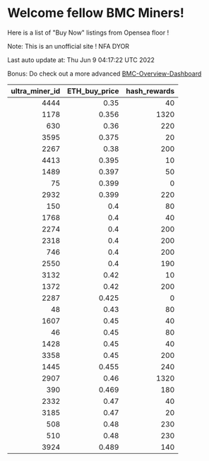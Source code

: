 # Welcome fellow BMC Miners!
Here is a list of "Buy Now" listings from Opensea floor !

Note: This is an unofficial site ! NFA DYOR

Last auto update at: Thu Jun  9 04:17:22 UTC 2022

Bonus: Do check out a more advanced [BMC-Overview-Dashboard](https://dune.com/defifunk/BMC-Overview-Dashboard)


|   ultra_miner_id |   ETH_buy_price |   hash_rewards |
|-----------------:|----------------:|---------------:|
|             4444 |           0.35  |             40 |
|             1178 |           0.356 |           1320 |
|              630 |           0.36  |            220 |
|             3595 |           0.375 |             20 |
|             2267 |           0.38  |            200 |
|             4413 |           0.395 |             10 |
|             1489 |           0.397 |             50 |
|               75 |           0.399 |              0 |
|             2932 |           0.399 |            220 |
|              150 |           0.4   |             80 |
|             1768 |           0.4   |             40 |
|             2274 |           0.4   |            200 |
|             2318 |           0.4   |            200 |
|              746 |           0.4   |            200 |
|             2550 |           0.4   |            190 |
|             3132 |           0.42  |             10 |
|             1372 |           0.42  |            200 |
|             2287 |           0.425 |              0 |
|               48 |           0.43  |             80 |
|             1607 |           0.45  |             40 |
|               46 |           0.45  |             80 |
|             1428 |           0.45  |             40 |
|             3358 |           0.45  |            200 |
|             1445 |           0.455 |            240 |
|             2907 |           0.46  |           1320 |
|              390 |           0.469 |            180 |
|             2332 |           0.47  |             40 |
|             3185 |           0.47  |             20 |
|              508 |           0.48  |            230 |
|              510 |           0.48  |            230 |
|             3924 |           0.489 |            140 |